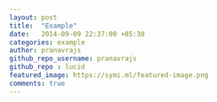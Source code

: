 ```yaml
---
layout: post
title:  "Example"
date:   2014-09-09 22:37:00 +05:30
categories: example
author: pranavrajs
github_repo_username: pranavrajs
github_repo : lucid
featured_image: https://symi.ml/featured-image.png
comments: true
---
```

<script src="//content.jwplatform.com/players/PksKY0ql-t4kfER0j.js"></script>
<!-- more -->











